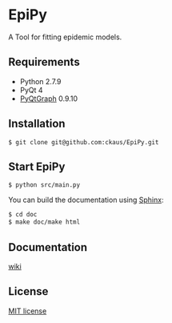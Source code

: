 # EpiPy
A Tool for fitting epidemic models.

## Requirements
 * Python 2.7.9
 * PyQt 4
 * [PyQtGraph][2] 0.9.10

## Installation
`$ git clone git@github.com:ckaus/EpiPy.git`

## Start EpiPy
`$ python src/main.py`

You can build the documentation using [Sphinx][3]:
```bash
$ cd doc
$ make doc/make html
```
## Documentation
[wiki][1]

## License
[MIT license][1]

[1]: https://github.com/ckaus/EpiPy/wiki "wiki"
[2]: http://pyqtgraph.org/ "PyQtGraph"
[3]: http://sphinx-doc.org/ "Sphinx"
[4]: https://github.com/ckaus/EpiPy/blob/master/LICENSE "MIT license"  